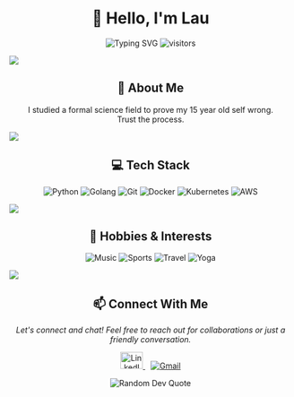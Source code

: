 <h1 align="center">👋 Hello, I'm Lau</h1>
<p align="center">
  <img src="https://readme-typing-svg.herokuapp.com?font=Fira+Code&pause=1000&color=89AC76&center=true&vCenter=true&width=435&lines=Computer+Scientist+(MSc);Musician+Wannabe;Tenis+Fan;Travel+Enthusiast;Yoga+Practitioner;Stay+Hard" alt="Typing SVG" />
  <img src="https://visitor-badge.laobi.icu/badge?page_id=lautalom.lautalom" alt="visitors"/>
</p>

<!-- Divider -->
<img src="https://user-images.githubusercontent.com/73097560/115834477-dbab4500-a447-11eb-908a-139a6edaec5c.gif">

<!-- About Me Section -->
<h2 align="center">🚀 About Me</h2>
<p align="center">
  I studied a formal science field to prove my 15 year old self wrong.
  <br>Trust the process.
</p>

<!-- Divider -->
<img src="https://user-images.githubusercontent.com/73097560/115834477-dbab4500-a447-11eb-908a-139a6edaec5c.gif">

<!-- 
<!-- Featured Projects Section -->
<!-- <h2 align="center">🔥 Featured Projects</h2>

<p align="center">
  <a href="https://github.com/lautalom/project-one">
    <img align="center" src="https://github-readme-stats.vercel.app/api/pin/?username=lautalom&repo=project-one&theme=tokyonight&hide_border=true" />
  </a>
  <a href="https://github.com/lautalom/project-two">
    <img align="center" src="https://github-readme-stats.vercel.app/api/pin/?username=lautalom&repo=project-two&theme=tokyonight&hide_border=true" />
  </a>
</p>
  <a href="https://github.com/lautalom/project-four">
    <img align="center" src="https://github-readme-stats.vercel.app/api/pin/?username=lautalom&repo=project-four&theme=tokyonight&hide_border=true" />
  </a>
</p>

<p align="center">
  <a href="https://github.com/lautalom?tab=repositories">
    <img src="https://img.shields.io/badge/View%20All%20Repositories-2962FF?style=for-the-badge&logo=github&logoColor=white" alt="View All Repositories"/>
  </a>
</p>
-->

<!-- Tech Stack Section -->
<h2 align="center">💻 Tech Stack</h2>
<p align="center">
  <img src="https://img.shields.io/badge/Python-3776AB?style=for-the-badge&logo=python&logoColor=white" alt="Python"/>
  <img src="https://img.shields.io/badge/Go-00ADD8?style=for-the-badge&logo=go&logoColor=white" alt="Golang"/>
  <img src="https://img.shields.io/badge/Git-F05032?style=for-the-badge&logo=git&logoColor=white" alt="Git"/>
  <img src="https://img.shields.io/badge/Docker-2CA5E0?style=for-the-badge&logo=docker&logoColor=white" alt="Docker"/>
  <img src="https://img.shields.io/badge/Kubernetes-326CE5?style=for-the-badge&logo=kubernetes&logoColor=white" alt="Kubernetes"/>
  <img src="https://img.shields.io/badge/AWS-232F3E?style=for-the-badge&logo=amazon-aws&logoColor=white" alt="AWS"/>
</p>

<!-- Divider -->
<img src="https://user-images.githubusercontent.com/73097560/115834477-dbab4500-a447-11eb-908a-139a6edaec5c.gif">

<!-- Hobbies Section -->
<h2 align="center">🎵 Hobbies & Interests</h2>
<p align="center">
  <img src="https://img.shields.io/badge/Music-1DB954?style=for-the-badge&logo=spotify&logoColor=white" alt="Music"/>
  <img src="https://img.shields.io/badge/Sports-FF2625?style=for-the-badge&logo=nike&logoColor=white" alt="Sports"/>
  <img src="https://img.shields.io/badge/Travel-FF5A5F?style=for-the-badge&logo=airbnb&logoColor=white" alt="Travel"/>
  <img src="https://img.shields.io/badge/Yoga-8A2BE2?style=for-the-badge&logo=data:image/svg+xml;base64,PHN2ZyB4bWxucz0iaHR0cDovL3d3dy53My5vcmcvMjAwMC9zdmciIHZpZXdCb3g9IjAgMCAyNCAyNCI+PHBhdGggZmlsbD0id2hpdGUiIGQ9Ik0xMiwyQTEwLDEwIDAgMCwxIDIyLDEyQTEwLDEwIDAgMCwxIDEyLDIyQTEwLDEwIDAgMCwxIDIsMTJBMTAsMTAgMCAwLDEgMTIsMk0xMiw0QTgsOCAwIDAsMCA0LDEyQTgsOCAwIDAsMCAxMiwyMEE4LDggMCAwLDAgMjAsMTJBOCw4IDAgMCwwIDEyLDRNMTIsMTBBMiwyIDAgMCwxIDE0LDEyQTIsMiAwIDAsMSAxMiwxNEEyLDIgMCAwLDEgMTAsMTJBMiwyIDAgMCwxIDEyLDEwWiIgLz48L3N2Zz4=&logoColor=white" alt="Yoga"/>
</p>

<!-- Divider -->
<img src="https://user-images.githubusercontent.com/73097560/115834477-dbab4500-a447-11eb-908a-139a6edaec5c.gif">

<!-- Footer -->
<h2 align="center">📫 Connect With Me</h2>
<p align="center">
  <i>Let's connect and chat! Feel free to reach out for collaborations or just a friendly conversation.</i>
</p>

<p align="center">
  <a href="https://www.linkedin.com/in/lautaro-lombardi/">
    <img src="https://raw.githubusercontent.com/rahuldkjain/github-profile-readme-generator/master/src/images/icons/Social/linked-in-alt.svg" alt="LinkedIn" height="30" width="40" />
  </a>
  <a href="mailto:lautarolombardi19@gmail.com" style="margin-left: 10px;">
    <img src="https://img.shields.io/badge/Email-D14836?style=for-the-badge&logo=gmail&logoColor=white" alt="Gmail"/>
  </a>
</p>

<!-- Quote -->
<p align="center">
  <img src="https://quotes-github-readme.vercel.app/api?type=horizontal&theme=tokyonight" alt="Random Dev Quote"/>
</p>
